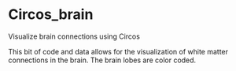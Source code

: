 # Circos_brain
Visualize brain connections using Circos

This bit of code and data allows for the visualization of white matter connections in the brain. The brain lobes are color coded.
